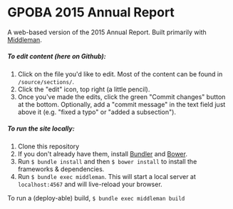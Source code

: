 # GPOBA 2015 Annual Report

A web-based version of the 2015 Annual Report. Built primarily with [Middleman](http://middlemanapp.com).

##### To edit content (here on Github):

1. Click on the file you'd like to edit. Most of the content can be found in `/source/sections/`.
2. Click the "edit" icon, top right (a little pencil).
3. Once you've made the edits, click the green "Commit changes" button at the bottom. Optionally, add a "commit message" in the text field just above it (e.g. "fixed a typo" or "added a subsection").

##### To run the site locally:

1. Clone this repository
2. If you don't already have them, install [Bundler](http://bundler.io) and [Bower](http://bower.io).
2. Run `$ bundle install` and then `$ bower install` to install the frameworks &amp; dependencies.
3. Run `$ bundle exec middleman`. This will start a local server at `localhost:4567` and will live-reload your browser.

To run a (deploy-able) build, `$ bundle exec middleman build`
